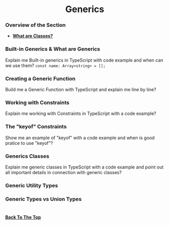 <h1 align="center">Generics</h1>

### Overview of the Section
* **[What are Classes?](#classes)**


### <a name="generics">Built-in Generics & What are Generics</a>
Explain me Built-in generics in TypeScript with code example and when can we use them?
``const name: Array<string> = [];``

### Creating a Generic Function
Build me a Generic Function with TypeScript and explain me line by line?

### Working with Constraints
Explain me working with Constraints in TypeScript with a code example?

### <a name="keyof">The "keyof" Constraints</a>
Show me an example of "keyof" with a code example and when is good pratice to use "keyof"?

### Generics Classes
Explain me generic classes in TypeScript with a code example and point out all important details in connection with generic classes?

### Generic Utility Types



### Generic Types vs Union Types

### 

#
**[Back To The Top](#Overview-of-the-Section)**